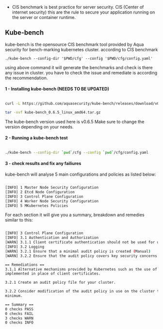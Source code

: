 
- CIS benchmark is best practice for server security.
CIS (Center of internet security) this are the rule to secure your application running on the server or container runtime.

## Kube-bench
kube-bench is the opensource CIS benchmark tool provided by Aqua security for bench-marking kubernetes cluster. according to CIS benchmark

```
./kube-bench --config-dir '$PWD/cfg' --config '$PWD/cfg/config.yaml'
```

using above command it will generate the benchmarks and check is there any issue in cluster.
you have to check the issue and remediate is according the recommendation.

#### 1 - Installing kube-bench (NEEDS TO BE UPDATED)

```sh

curl -L https://github.com/aquasecurity/kube-bench/releases/download/v0.6.5/kube-bench_0.6.5_linux_amd64.tar.gz -o kube-bench_0.6.5_linux_amd64.tar.gz

tar -xvf kube-bench_0.6.5_linux_amd64.tar.gz

```

The kube-bench version used here is v0.6.5
Make sure to change the version depending on your needs.

#### 2 - Running a kube-bench test

```sh

./kube-bench --config-dir `pwd`/cfg --config `pwd`/cfg/config.yaml

```

#### 3 - check results and fix any failiures

kube-bench will analyse 5 main configurations and policies as listed below:

```sh

[INFO] 1 Master Node Security Configuration
[INFO] 2 Etcd Node Configuration
[INFO] 3 Control Plane Configuration
[INFO] 4 Worker Node Security Configuration
[INFO] 5 MKubernetes Policies

```

For each section it will give you a summary, breakdown and remedies similar to this:

```sh

[INFO] 3 Control Plane Configuration
[INFO] 3.1 Authentication and Authorization
[WARN] 3.1.1 Client certificate authentication should not be used for users (Manual)
[INFO] 3.2 Logging
[WARN] 3.2.1 Ensure that a minimal audit policy is created (Manual)
[WARN] 3.2.2 Ensure that the audit policy covers key security concerns (Manual)

== Remediations ==
3.1.1 Alternative mechanisms provided by Kubernetes such as the use of OIDC should be
implemented in place of client certificates.

3.2.1 Create an audit policy file for your cluster.

3.2.2 Consider modification of the audit policy in use on the cluster to include these items, at a
minimum.

== Summary ==
0 checks PASS
0 checks FAIL
3 checks WARN
0 checks INFO

```